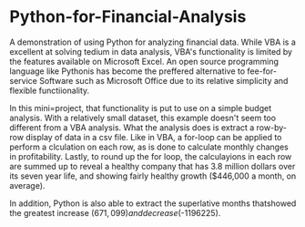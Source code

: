 # Python-for-Financial-Analysis
A demonstration of using Python for analyzing financial data. While VBA is a excellent at solving tedium in data analysis, VBA's functionality is limited  by the features available on Microsoft Excel. An open source programming language like Pythonis has become the preffered alternative to fee-for-service Software such as Microsoft Office due to its relative simplicity and flexible functiionality. 

In this mini=project, that functionality is put to use on a simple budget analysis. With a relatively small dataset, this example doesn't seem too different from a VBA analysis. What the analysis does is extract a row-by-row display of data in a csv file. Like in VBA, a for-loop can be applied to perform a clculation on each row, as is done to calculate monthly changes in profitability. Lastly, to round up the for loop, the calculayions in each row are summed up to reveal a healthy company that has 3.8 million dollars over its seven year life, and showing fairly healthy growth ($446,000 a month, on average). 

In addition, Python is also able to extract the superlative months thatshowed the greatest increase ($671,099) and decrease ($-1196225). 

